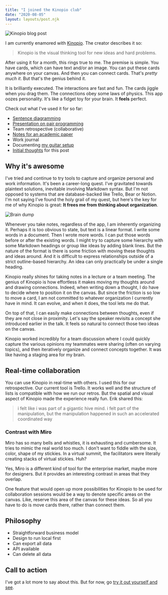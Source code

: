 ```yaml
---
title: "I joined the Kinopio club"
date: "2020-08-05"
layout: layouts/post.njk
---
```


![Kinopio blog post](../../img/Screenshot_2020-08-05-Kinopio.png)

I am currently enamored with [Kinopio](https://kinopio.club). The creator
describes it so:

> Kinopio is the visual thinking tool for new ideas and hard problems.

After using it for a month, this rings true to me. The premise is simple. You
have cards, which can have text and/or an image. You can put these cards
anywhere on your canvas. And then you can connect cards. That's _pretty much
it_. But that's the genius behind it.

It is brilliantly executed. The interactions are fast and fun. The cards jiggle
when you drag them. The connections obey some laws of physics. This app oozes
personality. It's like a fidget toy for your brain. It **feels** perfect.

Check out what I've used it for so far:

- [Sentence diagramming](https://kinopio.club/1-corinthians-2-6-16-cq-OELYGDW0NtYKtNV4eN)
- [Presentation on pair programming](https://kinopio.club/-programming-frZwGmep_m9vHR52U7wwO)
- Team retrospective (collaborative)
- [Notes for an academic paper](https://kinopio.club/1-c2-paper-CPG9szKXfU8zFWxPyqhIj)
- Work journal
- Documenting
  [my guitar setup](https://kinopio.club/-my-guitar-setup-iIo8rVWavPruON76J_GPt)
- [Initial thoughts](https://kinopio.club/-post-joining-kinopio-club-YE-kaoG5T6Xetw2Jdiyfi)
  for this post

## Why it's awesome

I've tried and continue to try tools to capture and organize personal and work
information. It's been a career-long quest. I've gravitated towards plaintext
solutions, inevitable involving Markdown syntax. But I'm not opposed to systems
that are database-backed like Trello, Bear or Notion. I'm not saying I've found
the holy grail of my quest, but here's the key for me of why Kinopio is great:
**It frees me from thinking about organization**.

![Brain dump]()

Whenever you take notes, regardless of the app, I am inherently organizing it.
Perhaps it is too obvious to state, but text is a linear format. I write some
words in a document. Then I wrote more words. I can put those words before or
after the existing words. I might try to capture some hierarchy with some
Markdown headings or group like ideas by adding blank lines. But the nature of
the format is there is some friction with moving these thoughts and ideas
around. And it is difficult to express relationships outside of a strict
outline-based hierarchy. An idea can only practically be under a single heading.

Kinopio really shines for taking notes in a lecture or a team meeting. The
genius of Kinopio is how effortless it makes moving my thoughts around and
drawing connections. Indeed, when writing down a thought, I do have to decide
where to position it on the canvas. But since the friction is so low to move a
card, I am not committed to whatever organization I currently have in mind. It
can evolve, and when it does, the tool lets me do that.

On top of that, I can easily make connections between thoughts, even if they are
not close in proximity. Let's say the speaker revisits a concept she introduced
earlier in the talk. It feels so natural to connect those two ideas on the
canvas.

Kinopio worked incredibly for a team discussion where I could quickly capture
the various opinions my teammates were sharing (often on varying topics), and
then iteratively organize and connect concepts together. It was like having a
staging area for my brain.

## Real-time collaboration

You can use Kinopio in real-time with others. I used this for our retrospective.
Our current tool is Trello. It works well and the structure of lists is
compatible with how we run our retros. But the spatial and visual aspect of
Kinopio made the experience really fun. Erik shared this:

> i felt like i was part of a gigantic hive mind. i felt part of the
> manipulation, but the manipulation happened in such an accelerated coordinated
> way

### Contrast with Miro

Miro has so many bells and whistles, it is exhausting and cumbersome. It tries
to mimic the real world too much. I don't want to fiddle with the size, color,
shape of my stickies. In a virtual summit, the facilitators were literally
creating stacks of virtual stickies. Huh?

Yes, Miro is a different kind of tool for the enterprise market, maybe more for
designers. But it provides an interesting contrast in areas that they overlap.

One feature that would open up more possibilities for Kinopio to be used for
collaboration sessions would be a way to denote specific areas on the canvas.
Like, reserve this area of the canvas for these ideas. So all you have to do is
move cards there, rather than connect them.

## Philosophy

- Straightforward business model
- Design to run local first
- Can export all data
- API available
- Can delete all data

## Call to action

I've got a lot more to say about this. But for now, go
[try it out yourself and see](https://kinopio.club).
